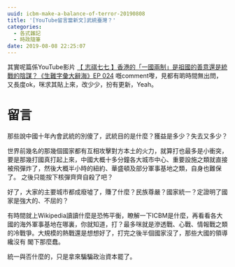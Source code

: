 ```yaml
---
uuid: icbm-make-a-balance-of-terror-20190808
title: '[YouTube留言當新文]武統臺灣？'
categories:
  - 各式雜記
  - 時政隨筆
date: 2019-08-08 22:25:07
---
```

其實呢篇係YouTube影片 [
【 志祺七七 】香港的「一國兩制」是祖國的善意還是統戰的陰謀？《生難字彙大辭海》EP 024](https://www.youtube.com/watch?v=FNUR7bv3ZPY) 嘅comment嚟，見都有啲時間無出問，又長度ok，咪求其貼上來，改少少，扮有更新，Yeah。

# 留言

那些說中國十年內會武統的別傻了，武統目的是什麼？獲益是多少？失去又多少？

世界前幾名的那幾個國家都有互相攻擊對方本土的火力，就算打也最多是小衝突，要是那幾打國真打起上來，中國大概十多分鐘各大城市中心、重要設施之類就直接被飛彈炸了，然後大概半小時的紐約、華盛頓及部分軍事基地之類，自身也難保了。
之後只能按下核彈齊齊自殺了吧？

好了，大家的主要城市都成廢墟了，賺了什麼？民族尊嚴？國家統一？定證明了國家是強大的、不屈的？

有時間就上Wikipedia讀讀什麼是恐怖平衡，瞭解一下ICBM是什麼，再看看各大國的海外軍事基地在哪裏，你就知道，打？最多咪就是滲透戰、心戰、情報戰之類的冷戰爭。大規模的熱戰還是想想好了，打完之後半個國家沒了，那些大國的領導纔沒有 閣下那麼蠢。

統一與否什麼的，只是拿來騙騙政治資本罷了。